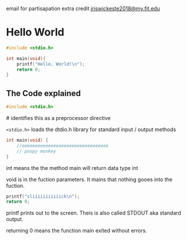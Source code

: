 email for partisapation extra credit jriswickeste2018@my.fit.edu

# Hello World

```c
#include <stdio.h>

int main(void){
    printf("Hello, World!\n");
    return 0;    
}
```

## The Code explained

```c
#include <stdio.h>
```

\# identifies this as a preprocessor directive

`<stdio.h>` loads the dtdio.h library for standard input / output methods

```c
int main(void) {
    //eeeeeeeeeeeeeeeeeeeeeeeeeeeeeeeee
    // poopy monkey
}
```

int means the the method main will return data type int

void is in the fuction parameters. It mains that nothing gooes into the fuction. 

```c
printf("sliiiiiiiiiiick\n");
return 0;
```

printf prints out to the screen. Theis is also called STDOUT aka standard output.

returning 0 means the function main exited without errors. 
